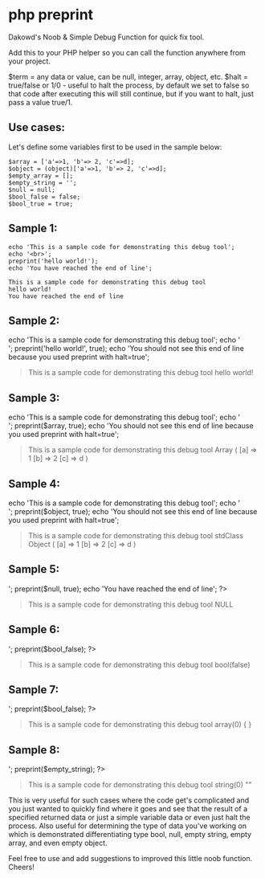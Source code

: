 # php preprint
Dakowd's Noob & Simple Debug Function for quick fix tool.

Add this to your PHP helper so you can call the function anywhere from your project.

$term = any data or value, can be null, integer, array, object, etc.
$halt = true/false or 1/0 - useful to halt the process, by default we set to false so that code after executing this will still continue, but if you want to halt, just pass a value true/1.

## Use cases:

Let's define some variables first to be used in the sample below:
```
$array = ['a'=>1, 'b'=> 2, 'c'=>d];
$object = (object)['a'=>1, 'b'=> 2, 'c'=>d];
$empty_array = [];
$empty_string = '';
$null = null;
$bool_false = false;
$bool_true = true;
```

## Sample 1:
```
echo 'This is a sample code for demonstrating this debug tool';
echo '<br>';
preprint('hello world!');
echo 'You have reached the end of line';
```
```
This is a sample code for demonstrating this debug tool
hello world!
You have reached the end of line
```

## Sample 2:
echo 'This is a sample code for demonstrating this debug tool';
echo '<br>';
preprint('hello world!', true);
echo 'You should not see this end of line because you used preprint with halt=true';

> This is a sample code for demonstrating this debug tool
> hello world!

## Sample 3:
echo 'This is a sample code for demonstrating this debug tool';
echo '<br>';
preprint($array, true);
echo 'You should not see this end of line because you used preprint with halt=true';

> This is a sample code for demonstrating this debug tool
> Array
> (
>     [a] => 1
>     [b] => 2
>     [c] => d
> )

## Sample 4: 
echo 'This is a sample code for demonstrating this debug tool';
echo '<br>';
preprint($object, true);
echo 'You should not see this end of line because you used preprint with halt=true';

> This is a sample code for demonstrating this debug tool
> stdClass Object
> (
>     [a] => 1
>     [b] => 2
>     [c] => d
> )

## Sample 5:
<?php 
echo 'This is a sample code for demonstrating this debug tool';
echo '<br>';
preprint($null, true);
echo 'You have reached the end of line';
?>
> This is a sample code for demonstrating this debug tool
NULL

## Sample 6:
<?php 
echo 'This is a sample code for demonstrating this debug tool';
echo '<br>';
preprint($bool_false);
?>
> This is a sample code for demonstrating this debug tool
bool(false)

## Sample 7:
<?php 
echo 'This is a sample code for demonstrating this debug tool';
echo '<br>';
preprint($bool_false);
?>
> This is a sample code for demonstrating this debug tool
array(0) {
}

## Sample 8:
<?php 
echo 'This is a sample code for demonstrating this debug tool';
echo '<br>';
preprint($empty_string);
?>
> This is a sample code for demonstrating this debug tool
string(0) ""


This is very useful for such cases where the code get's complicated and you just wanted to quickly find where it goes and see that the result of a specified returned data or just a simple variable data or even just halt the process. Also useful for determining the type of data you've working on which is demonstrated differentiating type bool, null, empty string, empty array, and even empty object.

Feel free to use and add suggestions to improved this little noob function. Cheers!
